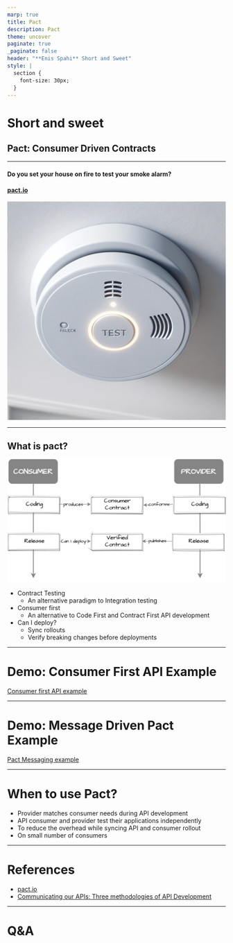 ```yaml
---
marp: true
title: Pact
description: Pact
theme: uncover
paginate: true
_paginate: false
header: "**Enis Spahi** Short and Sweet"
style: |
  section {
    font-size: 30px;
  }
---
```


# Short and sweet

## Pact: Consumer Driven Contracts

---

#### Do you set your house on fire to test your smoke alarm?
#### [pact.io](https://docs.pact.io/)

![bg left 60%](assets/smoke_detector.png)

---

## What is pact?

![bg right 60%](assets/api-consumer-contracts.drawio.png)

* Contract Testing
    - An alternative paradigm to Integration testing
* Consumer first
    - An alternative to Code First and Contract First API development
* Can I deploy?
    - Sync rollouts
    - Verify breaking changes before deployments

---

# Demo: Consumer First API Example

[Consumer first API example](https://github.com/enisspahi/consumer-first-api-example)

---

# Demo: Message Driven Pact Example
[Pact Messaging example](https://github.com/enisspahi/pact-messaging)

---

# When to use Pact?

- Provider matches consumer needs during API development
- API consumer and provider test their applications independently
- To reduce the overhead while syncing API and consumer rollout
- On small number of consumers

---

# References

- [pact.io](https://pact.io/)
- [Communicating our APIs: Three methodologies of API Development](https://openvalue.blog/posts/2023/11/26/communicating_our_apis_part2/)

---

# Q&A